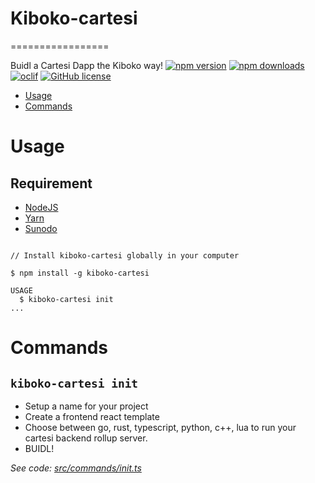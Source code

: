 # Kiboko-cartesi
=================

Buidl a Cartesi Dapp the Kiboko way!
[![npm version](https://img.shields.io/npm/v/kiboko-cartesi.svg)](https://www.npmjs.com/package/kiboko-cartesi)
[![npm downloads](https://img.shields.io/npm/dt/kiboko-cartesi)](https://www.npmjs.com/package/kiboko-cartesi)
[![oclif](https://img.shields.io/badge/cli-oclif-brightgreen.svg)](https://oclif.io)
[![GitHub license](https://img.shields.io/github/license/oclif/hello-world)](https://github.com/oclif/hello-world/blob/main/LICENSE)

<!-- toc -->
* [Usage](#usage)
* [Commands](#commands)
<!-- tocstop -->
# Usage

## Requirement

- [NodeJS](https://nodejs.org/en/download/source-code/current)
- [Yarn](https://classic.yarnpkg.com/lang/en/docs/install/#mac-stable)
- [Sunodo](https://docs.sunodo.io/guide/introduction/installing)

<!-- usage -->
```sh-session

// Install kiboko-cartesi globally in your computer

$ npm install -g kiboko-cartesi

USAGE
  $ kiboko-cartesi init
...
```

# Commands

## `kiboko-cartesi init`

- Setup a name for your project
- Create a frontend react template
- Choose between go, rust, typescript, python, c++, lua to run your cartesi backend rollup server.
- BUIDL!



_See code: [src/commands/init.ts](https://github.com/dennohkim/https:/blob/v0.4.24/src/commands/init.ts)_

